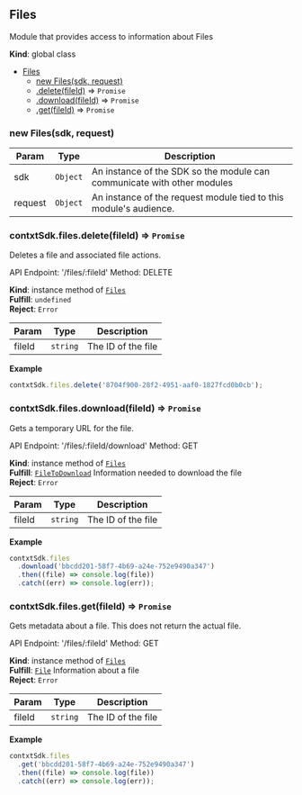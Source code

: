 <a name="Files"></a>

## Files
Module that provides access to information about Files

**Kind**: global class  

* [Files](#Files)
    * [new Files(sdk, request)](#new_Files_new)
    * [.delete(fileId)](#Files+delete) ⇒ <code>Promise</code>
    * [.download(fileId)](#Files+download) ⇒ <code>Promise</code>
    * [.get(fileId)](#Files+get) ⇒ <code>Promise</code>

<a name="new_Files_new"></a>

### new Files(sdk, request)

| Param | Type | Description |
| --- | --- | --- |
| sdk | <code>Object</code> | An instance of the SDK so the module can communicate with other modules |
| request | <code>Object</code> | An instance of the request module tied to this module's audience. |

<a name="Files+delete"></a>

### contxtSdk.files.delete(fileId) ⇒ <code>Promise</code>
Deletes a file and associated file actions.

API Endpoint: '/files/:fileId'
Method: DELETE

**Kind**: instance method of [<code>Files</code>](#Files)  
**Fulfill**: <code>undefined</code>  
**Reject**: <code>Error</code>  

| Param | Type | Description |
| --- | --- | --- |
| fileId | <code>string</code> | The ID of the file |

**Example**  
```js
contxtSdk.files.delete('8704f900-28f2-4951-aaf0-1827fcd0b0cb');
```
<a name="Files+download"></a>

### contxtSdk.files.download(fileId) ⇒ <code>Promise</code>
Gets a temporary URL for the file.

API Endpoint: '/files/:fileId/download'
Method: GET

**Kind**: instance method of [<code>Files</code>](#Files)  
**Fulfill**: [<code>FileToDownload</code>](./Typedefs.md#FileToDownload) Information needed to download the file  
**Reject**: <code>Error</code>  

| Param | Type | Description |
| --- | --- | --- |
| fileId | <code>string</code> | The ID of the file |

**Example**  
```js
contxtSdk.files
  .download('bbcdd201-58f7-4b69-a24e-752e9490a347')
  .then((file) => console.log(file))
  .catch((err) => console.log(err));
```
<a name="Files+get"></a>

### contxtSdk.files.get(fileId) ⇒ <code>Promise</code>
Gets metadata about a file. This does not return the actual file.

API Endpoint: '/files/:fileId'
Method: GET

**Kind**: instance method of [<code>Files</code>](#Files)  
**Fulfill**: [<code>File</code>](./Typedefs.md#File) Information about a file  
**Reject**: <code>Error</code>  

| Param | Type | Description |
| --- | --- | --- |
| fileId | <code>string</code> | The ID of the file |

**Example**  
```js
contxtSdk.files
  .get('bbcdd201-58f7-4b69-a24e-752e9490a347')
  .then((file) => console.log(file))
  .catch((err) => console.log(err));
```
